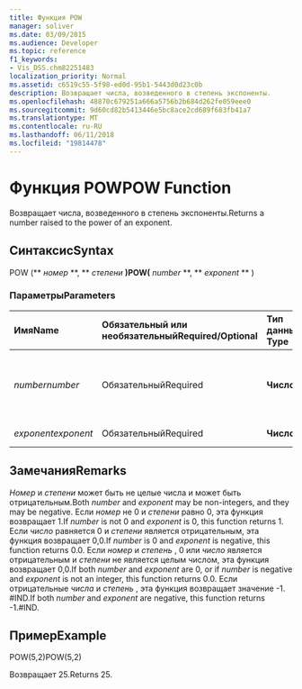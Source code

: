 ```yaml
---
title: Функция POW
manager: soliver
ms.date: 03/09/2015
ms.audience: Developer
ms.topic: reference
f1_keywords:
- Vis_DSS.chm82251483
localization_priority: Normal
ms.assetid: c6519c55-5f98-ed0d-95b1-5443d0d23c0b
description: Возвращает числа, возведенного в степень экспоненты.
ms.openlocfilehash: 48870c679251a666a5756b2b684d262fe059eee0
ms.sourcegitcommit: 9d60cd82b5413446e5bc8ace2cd689f683fb41a7
ms.translationtype: MT
ms.contentlocale: ru-RU
ms.lasthandoff: 06/11/2018
ms.locfileid: "19814478"
---
```

# <a name="pow-function"></a><span data-ttu-id="51449-103">Функция POW</span><span class="sxs-lookup"><span data-stu-id="51449-103">POW Function</span></span>

<span data-ttu-id="51449-104">Возвращает числа, возведенного в степень экспоненты.</span><span class="sxs-lookup"><span data-stu-id="51449-104">Returns a number raised to the power of an exponent.</span></span>
  
## <a name="syntax"></a><span data-ttu-id="51449-105">Синтаксис</span><span class="sxs-lookup"><span data-stu-id="51449-105">Syntax</span></span>

<span data-ttu-id="51449-106">POW (** *номер* **, ** *степени* **)</span><span class="sxs-lookup"><span data-stu-id="51449-106">POW(** *number* **, ** *exponent* ** )</span></span> 
  
### <a name="parameters"></a><span data-ttu-id="51449-107">Параметры</span><span class="sxs-lookup"><span data-stu-id="51449-107">Parameters</span></span>

|<span data-ttu-id="51449-108">**Имя**</span><span class="sxs-lookup"><span data-stu-id="51449-108">**Name**</span></span>|<span data-ttu-id="51449-109">**Обязательный или необязательный**</span><span class="sxs-lookup"><span data-stu-id="51449-109">**Required/Optional**</span></span>|<span data-ttu-id="51449-110">**Тип данных**</span><span class="sxs-lookup"><span data-stu-id="51449-110">**Data Type**</span></span>|<span data-ttu-id="51449-111">**Описание**</span><span class="sxs-lookup"><span data-stu-id="51449-111">**Description**</span></span>|
|:-----|:-----|:-----|:-----|
| <span data-ttu-id="51449-112">_number_</span><span class="sxs-lookup"><span data-stu-id="51449-112">_number_</span></span> <br/> |<span data-ttu-id="51449-113">Обязательный</span><span class="sxs-lookup"><span data-stu-id="51449-113">Required</span></span>  <br/> |<span data-ttu-id="51449-114">**Число**</span><span class="sxs-lookup"><span data-stu-id="51449-114">**Number**</span></span> <br/> |<span data-ttu-id="51449-115">Номер для возведения в степень экспоненты.</span><span class="sxs-lookup"><span data-stu-id="51449-115">The number to raise to the power of an exponent.</span></span>  <br/> |
| <span data-ttu-id="51449-116">_exponent_</span><span class="sxs-lookup"><span data-stu-id="51449-116">_exponent_</span></span> <br/> |<span data-ttu-id="51449-117">Обязательный</span><span class="sxs-lookup"><span data-stu-id="51449-117">Required</span></span>  <br/> |<span data-ttu-id="51449-118">**Число**</span><span class="sxs-lookup"><span data-stu-id="51449-118">**Number**</span></span> <br/> |<span data-ttu-id="51449-119">Степень.</span><span class="sxs-lookup"><span data-stu-id="51449-119">The exponent.</span></span>  <br/> |
   
## <a name="remarks"></a><span data-ttu-id="51449-120">Замечания</span><span class="sxs-lookup"><span data-stu-id="51449-120">Remarks</span></span>

<span data-ttu-id="51449-121">_Номер_ и _степени_ может быть не целые числа и может быть отрицательным.</span><span class="sxs-lookup"><span data-stu-id="51449-121">Both  _number_ and  _exponent_ may be non-integers, and they may be negative.</span></span> <span data-ttu-id="51449-122">Если _номер_ не 0 и _степени_ равно 0, эта функция возвращает 1.</span><span class="sxs-lookup"><span data-stu-id="51449-122">If  _number_ is not 0 and  _exponent_ is 0, this function returns 1.</span></span> <span data-ttu-id="51449-123">Если _число_ равняется 0 и _степени_ является отрицательным, эта функция возвращает 0,0.</span><span class="sxs-lookup"><span data-stu-id="51449-123">If  _number_ is 0 and  _exponent_ is negative, this function returns 0.0.</span></span> <span data-ttu-id="51449-124">Если _номер_ и _степень_ , 0 или _число_ является отрицательным и _степени_ не является целым числом, эта функция возвращает 0,0.</span><span class="sxs-lookup"><span data-stu-id="51449-124">If both  _number_ and  _exponent_ are 0, or if  _number_ is negative and  _exponent_ is not an integer, this function returns 0.0.</span></span> <span data-ttu-id="51449-125">Если отрицательные _числа_ и _степень_ , эта функция возвращает значение -1. #IND.</span><span class="sxs-lookup"><span data-stu-id="51449-125">If both  _number_ and  _exponent_ are negative, this function returns -1.#IND.</span></span> 
  
## <a name="example"></a><span data-ttu-id="51449-126">Пример</span><span class="sxs-lookup"><span data-stu-id="51449-126">Example</span></span>

<span data-ttu-id="51449-127">POW(5,2)</span><span class="sxs-lookup"><span data-stu-id="51449-127">POW(5,2)</span></span> 
  
<span data-ttu-id="51449-128">Возвращает 25.</span><span class="sxs-lookup"><span data-stu-id="51449-128">Returns 25.</span></span> 
  

